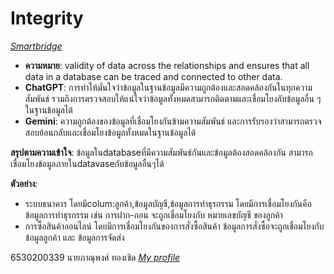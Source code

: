 # Integrity 
  *[Smartbridge](https://smartbridge.com/data-done-right-6-dimensions-of-data-quality/)*
  - **ความหมาย**: validity of data across the relationships and ensures that all data in a database can be traced and connected to other data.
  - **ChatGPT**: การทำให้มั่นใจว่าข้อมูลในฐานข้อมูลมีความถูกต้องและสอดคล้องกันในทุกความสัมพันธ์ รวมถึงการตรวจสอบให้แน่ใจว่าข้อมูลทั้งหมดสามารถติดตามและเชื่อมโยงกับข้อมูลอื่น ๆ ในฐานข้อมูลได้
  - **Gemini**: ความถูกต้องของข้อมูลที่เชื่อมโยงกันข้ามความสัมพันธ์ และการรับรองว่าสามารถตรวจสอบย้อนกลับและเชื่อมโยงข้อมูลทั้งหมดในฐานข้อมูลได้
  
**สรุปตามความเข้าใจ**: ข้อมูลในdatabaseที่มีความสัมพันธ์กันและข้อมูลต้องสอดคล้องกัน สามารถเชื่อมโยงข้อมูลภายในdatavaseกับข้อมูลอื่นๆได้

                              
**ตัวอย่าง**: 
- ระบบธนาคาร โดยมีcolum:ลูกค้า,ข้อมูลบัญชี,ข้อมูลการทำธุรกรรม โดยมีการเชื่อมโยงกันคือ ข้อมูลการทำธุรกรรม เช่น การฝาก-ถอน จะถูกเชื่อมโยงกับ หมายเลขบัญชี ของลูกค้า
- การซื้อสินค้าออนไลน์ โดยมีการเชื่อมโยงกันของการสั่งซื้อสินค้า ข้อมูลการสั่งซื้อจะถูกเชื่อมโยงกับ ข้อมูลลูกค้า และ ข้อมูลการจัดส่ง
   



6530200339 นายภาณุพงศ์ ทองเชิด *[My profile](https://6530200339.github.io)*
